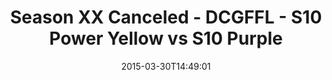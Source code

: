 ---
title: Season XX Canceled - DCGFFL - S10 Power Yellow vs S10 Purple
teams-score:
- team: _teams/s10-power-yellow.md
  score: 32
- team: _teams/s10-purple.md
  score: 20
mvp: Refs
game-ball: N/A
season: 10
week: 5
date: '2015-03-30T14:49:01'
pageid: season-10-week-5-4435-vs-4437
---